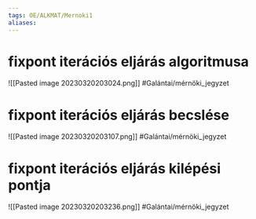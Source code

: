 ```yaml
---
tags: OE/ALKMAT/Mernoki1 
aliases:
---
```

# fixpont iterációs eljárás algoritmusa
![[Pasted image 20230320203024.png]]
#Galántai/mérnöki_jegyzet 
# fixpont iterációs eljárás becslése
![[Pasted image 20230320203107.png]]
#Galántai/mérnöki_jegyzet 
# fixpont iterációs eljárás kilépési pontja
![[Pasted image 20230320203236.png]]
#Galántai/mérnöki_jegyzet 